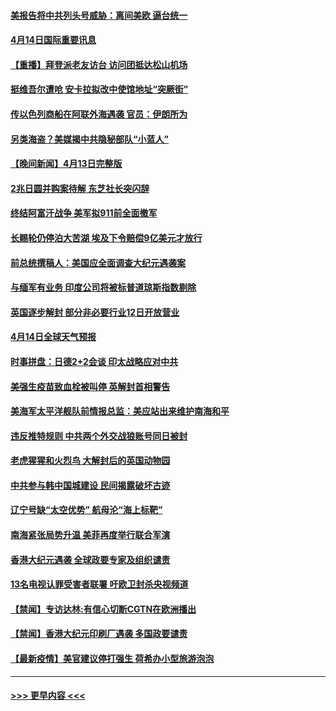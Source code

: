 #### [美报告将中共列头号威胁：离间美欧 逼台统一](../pages/prog202/a103095875.md?t=04142202) 
#### [4月14日国际重要讯息](../pages/prog202/a103095817.md?t=04142202) 
#### [【重播】拜登派老友访台 访问团抵达松山机场](../pages/prog202/a103095812.md?t=04142202) 
#### [挺维吾尔遭呛 安卡拉拟改中使馆地址“突厥街”](../pages/prog202/a103095720.md?t=04142202) 
#### [传以色列商船在阿联外海遇袭 官员：伊朗所为](../pages/prog202/a103095691.md?t=04142202) 
#### [另类海盗？美媒揭中共隐秘部队“小蓝人”](../pages/prog202/a103095637.md?t=04142202) 
#### [【晚间新闻】4月13日完整版](../pages/prog202/a103095664.md?t=04142202) 
#### [2兆日圆并购案待解 东芝社长突闪辞](../pages/prog202/a103095658.md?t=04142202) 
#### [终结阿富汗战争 美军拟911前全面撤军](../pages/prog202/a103095629.md?t=04142202) 
#### [长赐轮仍停泊大苦湖 埃及下令赔偿9亿美元才放行](../pages/prog202/a103095620.md?t=04142202) 
#### [前总统撰稿人：美国应全面调查大纪元遇袭案](../pages/prog202/a103095616.md?t=04142202) 
#### [与缅军有业务 印度公司将被标普道琼斯指数剔除](../pages/prog202/a103095170.md?t=04142202) 
#### [英国逐步解封 部分非必要行业12日开放营业](../pages/prog202/a103095466.md?t=04142202) 
#### [4月14日全球天气预报](../pages/prog202/a103095504.md?t=04142202) 
#### [时事拼盘：日德2+2会谈 印太战略应对中共](../pages/prog202/a103095501.md?t=04142202) 
#### [美强生疫苗致血栓被叫停 英解封首相警告](../pages/prog202/a103095510.md?t=04142202) 
#### [美海军太平洋舰队前情报总监：美应站出来维护南海和平](../pages/prog202/a103095484.md?t=04142202) 
#### [违反推特规则 中共两个外交战狼账号同日被封](../pages/prog202/a103095427.md?t=04142202) 
#### [老虎猩猩和火烈鸟 大解封后的英国动物园](../pages/prog202/a103095452.md?t=04142202) 
#### [中共参与韩中国城建设 民间揭露破坏古迹](../pages/prog202/a103095415.md?t=04142202) 
#### [辽宁号缺“太空优势” 航母沦“海上标靶”](../pages/prog202/a103094604.md?t=04142202) 
#### [南海紧张局势升温 美菲再度举行联合军演](../pages/prog202/a103094707.md?t=04142202) 
#### [香港大纪元遇袭 全球政要专家及组织谴责](../pages/prog202/a103095382.md?t=04142202) 
#### [13名电视认罪受害者联署 吁欧卫封杀央视频道](../pages/prog202/a103095254.md?t=04142202) 
#### [【禁闻】专访达林:有信心切断CGTN在欧洲播出](../pages/prog202/a103095320.md?t=04142202) 
#### [【禁闻】香港大纪元印刷厂遇袭 多国政要谴责](../pages/prog202/a103095300.md?t=04142202) 
#### [【最新疫情】美官建议停打强生 荷希办小型旅游泡泡](../pages/prog202/a103095293.md?t=04142202) 

----
#### [ >>> 更早内容 <<< ](../indexes/prog202-earlier.md)
